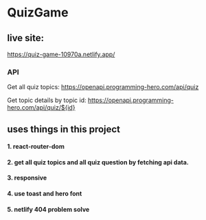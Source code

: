 
# QuizGame




## live site:

https://quiz-game-10970a.netlify.app/


### API

Get all quiz topics: https://openapi.programming-hero.com/api/quiz

Get topic details by topic id: https://openapi.programming-hero.com/api/quiz/${id}


## uses things in this project

#### 1. react-router-dom
#### 2. get all quiz topics and all quiz question by fetching api data.
#### 3. responsive
#### 4. use toast and hero font
#### 5. netlify 404 problem solve

